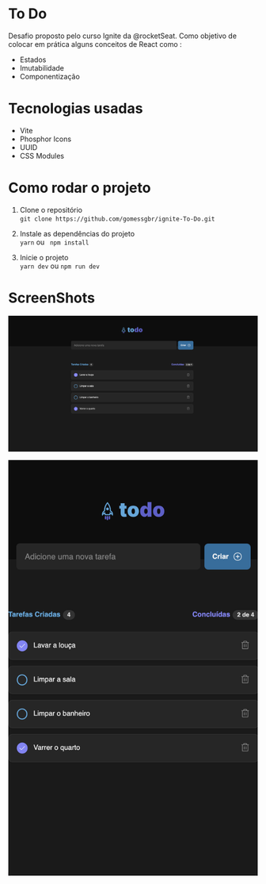 # To Do

Desafio proposto pelo curso Ignite da @rocketSeat.
Como objetivo de colocar em prática alguns conceitos de React como :

- Estados
- Imutabilidade
- Componentização

# Tecnologias usadas

- Vite
- Phosphor Icons
- UUID
- CSS Modules

# Como rodar o projeto

1. Clone o repositório  
   `git clone https://github.com/gomessgbr/ignite-To-Do.git`

2. Instale as dependências do projeto  
   `yarn` ou ` npm install`

3. Inicie o projeto  
   `yarn dev` ou `npm run dev`

# ScreenShots

![Imagem do projeto](/public/screenshots/print1Site.png)

![Imagem do projeto](/public/screenshots/print2Site.png)
